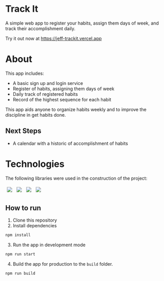 # Track It

A simple web app to register your habits, assign them days of week, and track their accomplishment daily.

Try it out now at https://jeff-trackit.vercel.app

# About

This app includes:
- A basic sign up and login service
- Register of habits, assigning them days of week
- Daily track of registered habits
- Record of the highest sequence for each habit

This app aids anyone to organize habits weekly and to improve the discipline in get habits done.

## Next Steps

- A calendar with a historic of accomplishment of habits

# Technologies

The following libraries were used in the construction of the project:
<p>
  <img style='margin: 5px;' src='https://img.shields.io/badge/styled-components%20-%2320232a.svg?&style=for-the-badge&color=b8679e&logo=styled-components&logoColor=%3a3a3a'>
  <img style='margin: 5px;' src='https://img.shields.io/badge/axios%20-%2320232a.svg?&style=for-the-badge&color=informational'>
  <img style='margin: 5px;' src="https://img.shields.io/badge/react-app%20-%2320232a.svg?&style=for-the-badge&color=60ddf9&logo=react&logoColor=%2361DAFB"/>
  <img style='margin: 5px;' src="https://img.shields.io/badge/react_route%20-%2320232a.svg?&style=for-the-badge&logo=react&logoColor=%2361DAFB"/>
</p>

## How to run

1. Clone this repository
2. Install dependencies
```bash
npm install
```
3. Run the app in development mode
```bash
npm run start
```
4. Build the app for production to the `build` folder.
```bash
npm run build
```
